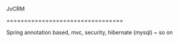 JvCRM

=================================

Spring annotation based, mvc, security, hibernate (mysql) ~ so on
